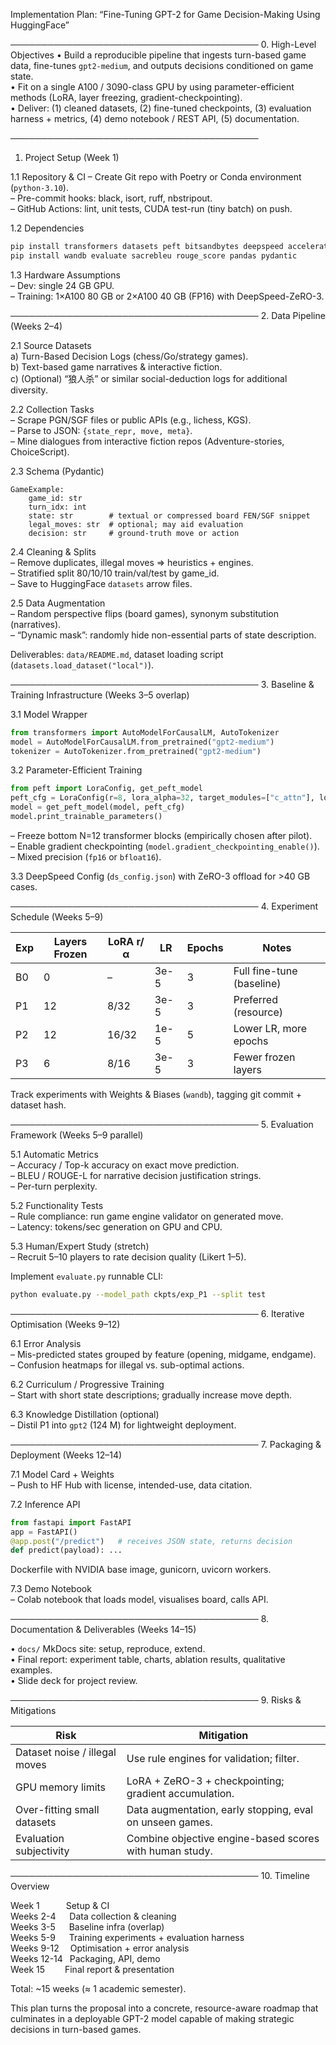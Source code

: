 Implementation Plan: “Fine-Tuning GPT-2 for Game Decision-Making Using HuggingFace”

────────────────────────────────────────
0.  High-Level Objectives
• Build a reproducible pipeline that ingests turn-based game data, fine-tunes `gpt2-medium`, and outputs decisions conditioned on game state.  
• Fit on a single A100 / 3090-class GPU by using parameter-efficient methods (LoRA, layer freezing, gradient-checkpointing).  
• Deliver: (1) cleaned datasets, (2) fine-tuned checkpoints, (3) evaluation harness + metrics, (4) demo notebook / REST API, (5) documentation.

────────────────────────────────────────
1.  Project Setup (Week 1)

1.1 Repository & CI
  – Create Git repo with Poetry or Conda environment (`python-3.10`).  
  – Pre-commit hooks: black, isort, ruff, nbstripout.  
  – GitHub Actions: lint, unit tests, CUDA test-run (tiny batch) on push.

1.2 Dependencies  
```bash
pip install transformers datasets peft bitsandbytes deepspeed accelerate
pip install wandb evaluate sacrebleu rouge_score pandas pydantic
```

1.3 Hardware Assumptions  
  – Dev: single 24 GB GPU.  
  – Training: 1×A100 80 GB or 2×A100 40 GB (FP16) with DeepSpeed-ZeRO-3.

────────────────────────────────────────
2.  Data Pipeline (Weeks 2–4)

2.1 Source Datasets  
  a) Turn-Based Decision Logs (chess/Go/strategy games).  
  b) Text-based game narratives & interactive fiction.  
  c) (Optional) “狼人杀” or similar social-deduction logs for additional diversity.  

2.2 Collection Tasks  
  – Scrape PGN/SGF files or public APIs (e.g., lichess, KGS).  
  – Parse to JSON: `{state_repr, move, meta}`.  
  – Mine dialogues from interactive fiction repos (Adventure-stories, ChoiceScript).  

2.3 Schema (Pydantic)  
```
GameExample:
    game_id: str
    turn_idx: int
    state: str        # textual or compressed board FEN/SGF snippet
    legal_moves: str  # optional; may aid evaluation
    decision: str     # ground-truth move or action
```

2.4 Cleaning & Splits  
  – Remove duplicates, illegal moves ⇒ heuristics + engines.  
  – Stratified split 80/10/10 train/val/test by game_id.  
  – Save to HuggingFace `datasets` arrow files.

2.5 Data Augmentation  
  – Random perspective flips (board games), synonym substitution (narratives).  
  – “Dynamic mask”: randomly hide non-essential parts of state description.

Deliverables: `data/README.md`, dataset loading script (`datasets.load_dataset("local")`).

────────────────────────────────────────
3.  Baseline & Training Infrastructure (Weeks 3–5 overlap)

3.1 Model Wrapper  
```python
from transformers import AutoModelForCausalLM, AutoTokenizer
model = AutoModelForCausalLM.from_pretrained("gpt2-medium")
tokenizer = AutoTokenizer.from_pretrained("gpt2-medium")
```

3.2 Parameter-Efficient Training  
```python
from peft import LoraConfig, get_peft_model
peft_cfg = LoraConfig(r=8, lora_alpha=32, target_modules=["c_attn"], lora_dropout=0.1)
model = get_peft_model(model, peft_cfg)
model.print_trainable_parameters()
```
  – Freeze bottom N=12 transformer blocks (empirically chosen after pilot).  
  – Enable gradient checkpointing (`model.gradient_checkpointing_enable()`).  
  – Mixed precision (`fp16` or `bfloat16`).

3.3 DeepSpeed Config (`ds_config.json`) with ZeRO-3 offload for >40 GB cases.

────────────────────────────────────────
4.  Experiment Schedule (Weeks 5–9)

| Exp | Layers Frozen | LoRA r/α | LR  | Epochs | Notes                 |
|-----|--------------|----------|-----|--------|-----------------------|
| B0  | 0            | –        | 3e-5| 3      | Full fine-tune (baseline) |
| P1  | 12           | 8/32     | 3e-5| 3      | Preferred (resource)  |
| P2  | 12           | 16/32    | 1e-5| 5      | Lower LR, more epochs |
| P3  | 6            | 8/16     | 3e-5| 3      | Fewer frozen layers   |

Track experiments with Weights & Biases (`wandb`), tagging git commit + dataset hash.

────────────────────────────────────────
5.  Evaluation Framework (Weeks 5–9 parallel)

5.1 Automatic Metrics  
  – Accuracy / Top-k accuracy on exact move prediction.  
  – BLEU / ROUGE-L for narrative decision justification strings.  
  – Per-turn perplexity.

5.2 Functionality Tests  
  – Rule compliance: run game engine validator on generated move.  
  – Latency: tokens/sec generation on GPU and CPU.  

5.3 Human/Expert Study (stretch)  
  – Recruit 5–10 players to rate decision quality (Likert 1–5).  

Implement `evaluate.py` runnable CLI:  
```bash
python evaluate.py --model_path ckpts/exp_P1 --split test
```

────────────────────────────────────────
6.  Iterative Optimisation (Weeks 9–12)

6.1 Error Analysis  
  – Mis-predicted states grouped by feature (opening, midgame, endgame).  
  – Confusion heatmaps for illegal vs. sub-optimal actions.  

6.2 Curriculum / Progressive Training  
  – Start with short state descriptions; gradually increase move depth.  

6.3 Knowledge Distillation (optional)  
  – Distil P1 into `gpt2` (124 M) for lightweight deployment.

────────────────────────────────────────
7.  Packaging & Deployment (Weeks 12–14)

7.1 Model Card + Weights  
  – Push to HF Hub with license, intended-use, data citation.

7.2 Inference API  
```python
from fastapi import FastAPI
app = FastAPI()
@app.post("/predict")   # receives JSON state, returns decision
def predict(payload): ...
```
Dockerfile with NVIDIA base image, gunicorn, uvicorn workers.

7.3 Demo Notebook  
  – Colab notebook that loads model, visualises board, calls API.

────────────────────────────────────────
8.  Documentation & Deliverables (Weeks 14–15)

• `docs/` MkDocs site: setup, reproduce, extend.  
• Final report: experiment table, charts, ablation results, qualitative examples.  
• Slide deck for project review.

────────────────────────────────────────
9.  Risks & Mitigations

| Risk | Mitigation |
|------|------------|
| Dataset noise / illegal moves | Use rule engines for validation; filter. |
| GPU memory limits | LoRA + ZeRO-3 + checkpointing; gradient accumulation. |
| Over-fitting small datasets | Data augmentation, early stopping, eval on unseen games. |
| Evaluation subjectivity | Combine objective engine-based scores with human study. |

────────────────────────────────────────
10.  Timeline Overview

Week 1   Setup & CI  
Weeks 2-4   Data collection & cleaning  
Weeks 3-5   Baseline infra (overlap)  
Weeks 5-9   Training experiments + evaluation harness  
Weeks 9-12  Optimisation + error analysis  
Weeks 12-14  Packaging, API, demo  
Week 15   Final report & presentation  

Total: ~15 weeks (≈ 1 academic semester).

This plan turns the proposal into a concrete, resource-aware roadmap that culminates in a deployable GPT-2 model capable of making strategic decisions in turn-based games.
